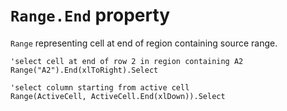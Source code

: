 # `Range.End` property

`Range` representing cell at end of region containing source range.

```vba
'select cell at end of row 2 in region containing A2
Range("A2").End(xlToRight).Select
```

```vba
'select column starting from active cell
Range(ActiveCell, ActiveCell.End(xlDown)).Select
```
